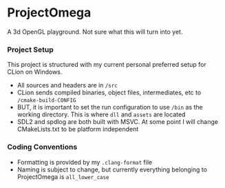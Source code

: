 # ProjectOmega

A 3d OpenGL playground. Not sure what this will turn into yet.

### Project Setup
This project is structured with my current personal preferred setup for CLion on Windows.
+ All sources and headers are in `/src`
+ CLion sends compiled binaries, object files, intermediates, etc to `/cmake-build-CONFIG`
+ BUT, it is important to set the run configuration to use `/bin` as the working directory. This is where `dll` and `assets` are located
+ SDL2 and spdlog are both built with MSVC. At some point I will change CMakeLists.txt to be platform independent

### Coding Conventions
+ Formatting is provided by my `.clang-format` file
+ Naming is subject to change, but currently everything belonging to ProjectOmega is `all_lower_case`